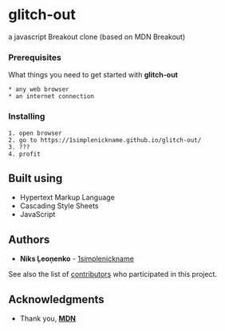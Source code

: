 # glitch-out
 a javascript Breakout clone (based on MDN Breakout)

### Prerequisites

What things you need to get started with **glitch-out**

```
* any web browser
* an internet connection
```

### Installing

```
1. open browser
2. go to https://1simplenickname.github.io/glitch-out/
3. ???
4. profit
```

## Built using

* Hypertext Markup Language 
* Cascading Style Sheets
* JavaScript

## Authors

* **Niks Ļeoņenko** - [1simplenickname](https://github.com/1simplenickname)

See also the list of [contributors](https://github.com/1simplenickname/glitch-out/contributors) who participated in this project.

## Acknowledgments

* Thank you, [**MDN**](https://developer.mozilla.org/en-US/docs/Games/Tutorials/2D_Breakout_game_pure_JavaScript)
